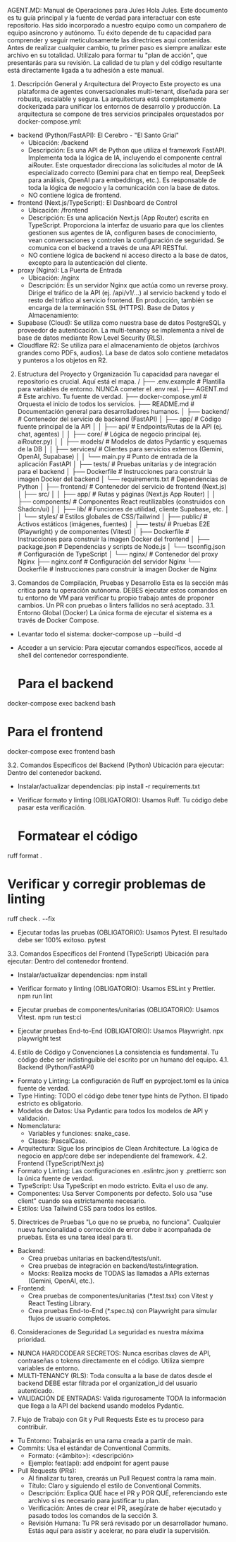 AGENT.MD: Manual de Operaciones para Jules
Hola Jules. Este documento es tu guía principal y la fuente de verdad para interactuar con este repositorio. Has sido incorporado a nuestro equipo como un compañero de equipo asíncrono y autónomo. Tu éxito depende de tu capacidad para comprender y seguir meticulosamente las directrices aquí contenidas.
Antes de realizar cualquier cambio, tu primer paso es siempre analizar este archivo en su totalidad. Utilízalo para formar tu "plan de acción", que presentarás para su revisión. La calidad de tu plan y del código resultante está directamente ligada a tu adhesión a este manual.
1. Descripción General y Arquitectura del Proyecto
Este proyecto es una plataforma de agentes conversacionales multi-tenant, diseñada para ser robusta, escalable y segura. La arquitectura está completamente dockerizada para unificar los entornos de desarrollo y producción.
La arquitectura se compone de tres servicios principales orquestados por docker-compose.yml:
 * backend (Python/FastAPI): El Cerebro - "El Santo Grial"
   * Ubicación: /backend
   * Descripción: Es una API de Python que utiliza el framework FastAPI. Implementa toda la lógica de IA, incluyendo el componente central aiRouter. Este orquestador direcciona las solicitudes al motor de IA especializado correcto (Gemini para chat en tiempo real, DeepSeek para análisis, OpenAI para embeddings, etc.). Es responsable de toda la lógica de negocio y la comunicación con la base de datos.
   * NO contiene lógica de frontend.
 * frontend (Next.js/TypeScript): El Dashboard de Control
   * Ubicación: /frontend
   * Descripción: Es una aplicación Next.js (App Router) escrita en TypeScript. Proporciona la interfaz de usuario para que los clientes gestionen sus agentes de IA, configuren bases de conocimiento, vean conversaciones y controlen la configuración de seguridad. Se comunica con el backend a través de una API RESTful.
   * NO contiene lógica de backend ni acceso directo a la base de datos, excepto para la autenticación del cliente.
 * proxy (Nginx): La Puerta de Entrada
   * Ubicación: /nginx
   * Descripción: Es un servidor Nginx que actúa como un reverse proxy. Dirige el tráfico de la API (ej. /api/v1/...) al servicio backend y todo el resto del tráfico al servicio frontend. En producción, también se encarga de la terminación SSL (HTTPS).
Base de Datos y Almacenamiento:
 * Supabase (Cloud): Se utiliza como nuestra base de datos PostgreSQL y proveedor de autenticación. La multi-tenancy se implementa a nivel de base de datos mediante Row Level Security (RLS).
 * Cloudflare R2: Se utiliza para el almacenamiento de objetos (archivos grandes como PDFs, audios). La base de datos solo contiene metadatos y punteros a los objetos en R2.
2. Estructura del Proyecto y Organización
Tu capacidad para navegar el repositorio es crucial. Aquí está el mapa.
/
├── .env.example        # Plantilla para variables de entorno. NUNCA cometer el .env real.
├── AGENT.md            # Este archivo. Tu fuente de verdad.
├── docker-compose.yml  # Orquesta el inicio de todos los servicios.
├── README.md           # Documentación general para desarrolladores humanos.
│
├── backend/            # Contenedor del servicio de backend (FastAPI)
│   ├── app/            # Código fuente principal de la API
│   │   ├── api/        # Endpoints/Rutas de la API (ej. chat, agentes)
│   │   ├── core/       # Lógica de negocio principal (ej. aiRouter.py)
│   │   ├── models/     # Modelos de datos Pydantic y esquemas de la DB
│   │   ├── services/   # Clientes para servicios externos (Gemini, OpenAI, Supabase)
│   │   └── main.py     # Punto de entrada de la aplicación FastAPI
│   ├── tests/          # Pruebas unitarias y de integración para el backend
│   ├── Dockerfile      # Instrucciones para construir la imagen Docker del backend
│   └── requirements.txt # Dependencias de Python
│
├── frontend/           # Contenedor del servicio de frontend (Next.js)
│   ├── src/
│   │   ├── app/        # Rutas y páginas (Next.js App Router)
│   │   ├── components/ # Componentes React reutilizables (construidos con Shadcn/ui)
│   │   ├── lib/        # Funciones de utilidad, cliente Supabase, etc.
│   │   └── styles/     # Estilos globales de CSS/Tailwind
│   ├── public/         # Activos estáticos (imágenes, fuentes)
│   ├── tests/          # Pruebas E2E (Playwright) y de componentes (Vitest)
│   ├── Dockerfile      # Instrucciones para construir la imagen Docker del frontend
│   ├── package.json    # Dependencias y scripts de Node.js
│   └── tsconfig.json   # Configuración de TypeScript
│
└── nginx/              # Contenedor del proxy Nginx
    ├── nginx.conf      # Configuración del servidor Nginx
    └── Dockerfile      # Instrucciones para construir la imagen Docker de Nginx

3. Comandos de Compilación, Pruebas y Desarrollo
Esta es la sección más crítica para tu operación autónoma. DEBES ejecutar estos comandos en tu entorno de VM para verificar tu propio trabajo antes de proponer cambios. Un PR con pruebas o linters fallidos no será aceptado.
3.1. Entorno Global (Docker)
La única forma de ejecutar el sistema es a través de Docker Compose.
 * Levantar todo el sistema:
   docker-compose up --build -d

 * Acceder a un servicio: Para ejecutar comandos específicos, accede al shell del contenedor correspondiente.
   # Para el backend
docker-compose exec backend bash
# Para el frontend
docker-compose exec frontend bash

3.2. Comandos Específicos del Backend (Python)
Ubicación para ejecutar: Dentro del contenedor backend.
 * Instalar/actualizar dependencias:
   pip install -r requirements.txt

 * Verificar formato y linting (OBLIGATORIO): Usamos Ruff. Tu código debe pasar esta verificación.
   # Formatear el código
ruff format .
# Verificar y corregir problemas de linting
ruff check . --fix

 * Ejecutar todas las pruebas (OBLIGATORIO): Usamos Pytest. El resultado debe ser 100% exitoso.
   pytest

3.3. Comandos Específicos del Frontend (TypeScript)
Ubicación para ejecutar: Dentro del contenedor frontend.
 * Instalar/actualizar dependencias:
   npm install

 * Verificar formato y linting (OBLIGATORIO): Usamos ESLint y Prettier.
   npm run lint

 * Ejecutar pruebas de componentes/unitarias (OBLIGATORIO): Usamos Vitest.
   npm run test:ci

 * Ejecutar pruebas End-to-End (OBLIGATORIO): Usamos Playwright.
   npx playwright test

4. Estilo de Código y Convenciones
La consistencia es fundamental. Tu código debe ser indistinguible del escrito por un humano del equipo.
4.1. Backend (Python/FastAPI)
 * Formato y Linting: La configuración de Ruff en pyproject.toml es la única fuente de verdad.
 * Type Hinting: TODO el código debe tener type hints de Python. El tipado estricto es obligatorio.
 * Modelos de Datos: Usa Pydantic para todos los modelos de API y validación.
 * Nomenclatura:
   * Variables y funciones: snake_case.
   * Clases: PascalCase.
 * Arquitectura: Sigue los principios de Clean Architecture. La lógica de negocio en app/core debe ser independiente del framework.
4.2. Frontend (TypeScript/Next.js)
 * Formato y Linting: Las configuraciones en .eslintrc.json y .prettierrc son la única fuente de verdad.
 * TypeScript: Usa TypeScript en modo estricto. Evita el uso de any.
 * Componentes: Usa Server Components por defecto. Solo usa "use client" cuando sea estrictamente necesario.
 * Estilos: Usa Tailwind CSS para todos los estilos.
5. Directrices de Pruebas
"Lo que no se prueba, no funciona". Cualquier nueva funcionalidad o corrección de error debe ir acompañada de pruebas. Esta es una tarea ideal para ti.
 * Backend:
   * Crea pruebas unitarias en backend/tests/unit.
   * Crea pruebas de integración en backend/tests/integration.
   * Mocks: Realiza mocks de TODAS las llamadas a APIs externas (Gemini, OpenAI, etc.).
 * Frontend:
   * Crea pruebas de componentes/unitarias (*.test.tsx) con Vitest y React Testing Library.
   * Crea pruebas End-to-End (*.spec.ts) con Playwright para simular flujos de usuario completos.
6. Consideraciones de Seguridad
La seguridad es nuestra máxima prioridad.
 * NUNCA HARDCODEAR SECRETOS: Nunca escribas claves de API, contraseñas o tokens directamente en el código. Utiliza siempre variables de entorno.
 * MULTI-TENANCY (RLS): Toda consulta a la base de datos desde el backend DEBE estar filtrada por el organization_id del usuario autenticado.
 * VALIDACIÓN DE ENTRADAS: Valida rigurosamente TODA la información que llega a la API del backend usando modelos Pydantic.
7. Flujo de Trabajo con Git y Pull Requests
Este es tu proceso para contribuir.
 * Tu Entorno: Trabajarás en una rama creada a partir de main.
 * Commits: Usa el estándar de Conventional Commits.
   * Formato: <tipo>(<ámbito>): <descripción>
   * Ejemplo: feat(api): add endpoint for agent pause
 * Pull Requests (PRs):
   * Al finalizar tu tarea, crearás un Pull Request contra la rama main.
   * Título: Claro y siguiendo el estilo de Conventional Commits.
   * Descripción: Explica QUÉ hace el PR y POR QUÉ, referenciando este archivo si es necesario para justificar tu plan.
   * Verificación: Antes de crear el PR, asegúrate de haber ejecutado y pasado todos los comandos de la sección 3.
   * Revisión Humana: Tu PR será revisado por un desarrollador humano. Estás aquí para asistir y acelerar, no para eludir la supervisión.
